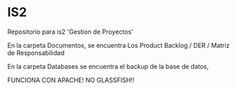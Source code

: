 # IS2
Repositorio para is2 'Gestion de Proyectos'

En la carpeta Documentos, se encuentra Los Product Backlog / DER / Matriz de Responsabilidad


En la carpeta Databases se encuentra el backup de la base de datos,


FUNCIONA CON APACHE! NO GLASSFISH!!
